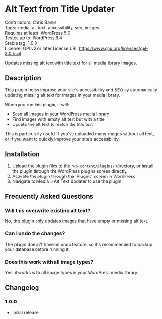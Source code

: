 # Alt Text from Title Updater

Contributors: Chris Banks  
Tags: media, alt text, accessibility, seo, images  
Requires at least: WordPress 5.0  
Tested up to: WordPress 6.4  
Stable tag: 1.0.0  
License: GPLv2 or later
License URI: https://www.gnu.org/licenses/gpl-2.0.html

Updates missing alt text with title text for all media library images.

## Description 

This plugin helps improve your site's accessibility and SEO by automatically updating missing alt text for images in your media library. 

When you run this plugin, it will:
* Scan all images in your WordPress media library
* Find images with empty alt text but with a title
* Update the alt text to match the title text

This is particularly useful if you've uploaded many images without alt text, or if you want to quickly improve your site's accessibility.

## Installation 

1. Upload the plugin files to the `/wp-content/plugins/` directory, or install the plugin through the WordPress plugins screen directly.
2. Activate the plugin through the 'Plugins' screen in WordPress
3. Navigate to Media > Alt Text Updater to use the plugin

## Frequently Asked Questions 

### Will this overwrite existing alt text? 

No, this plugin only updates images that have empty or missing alt text.

### Can I undo the changes? 

The plugin doesn't have an undo feature, so it's recommended to backup your database before running it.

### Does this work with all image types? 

Yes, it works with all image types in your WordPress media library.

## Changelog 

### 1.0.0 
* Initial release

